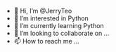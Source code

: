 - 👋 Hi, I’m @JerryTeo
- 👀 I’m interested in Python
- 🌱 I’m currently learning Python
- 💞️ I’m looking to collaborate on ...
- 📫 How to reach me ...

<!---
JerryTeo/JerryTeo is a ✨ special ✨ repository because its `README.md` (this file) appears on your GitHub profile.
You can click the Preview link to take a look at your changes.
--->
